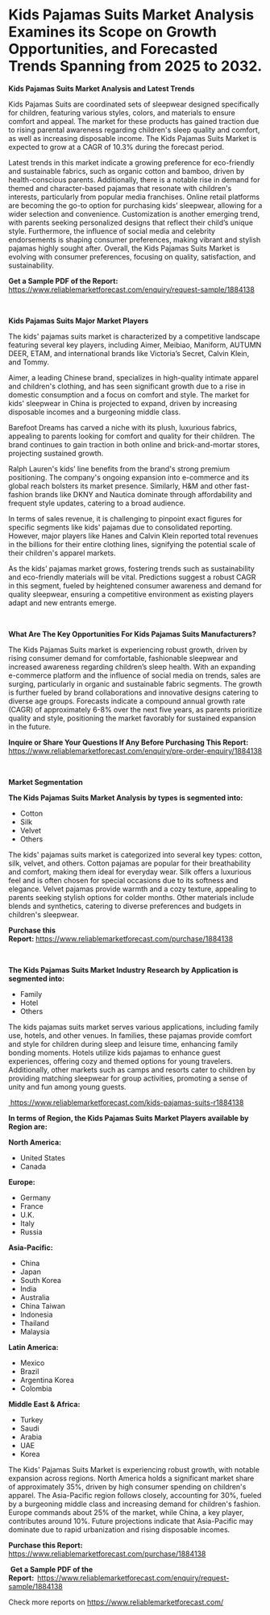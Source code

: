 <p><h1>Kids Pajamas Suits Market Analysis Examines its Scope on Growth Opportunities, and Forecasted Trends Spanning from 2025 to 2032.</h1></p><p><strong>Kids Pajamas Suits Market Analysis and Latest Trends</strong></p>
<p><p>Kids Pajamas Suits are coordinated sets of sleepwear designed specifically for children, featuring various styles, colors, and materials to ensure comfort and appeal. The market for these products has gained traction due to rising parental awareness regarding children's sleep quality and comfort, as well as increasing disposable income. The Kids Pajamas Suits Market is expected to grow at a CAGR of 10.3% during the forecast period. </p><p>Latest trends in this market indicate a growing preference for eco-friendly and sustainable fabrics, such as organic cotton and bamboo, driven by health-conscious parents. Additionally, there is a notable rise in demand for themed and character-based pajamas that resonate with children's interests, particularly from popular media franchises. Online retail platforms are becoming the go-to option for purchasing kids’ sleepwear, allowing for a wider selection and convenience. Customization is another emerging trend, with parents seeking personalized designs that reflect their child’s unique style. Furthermore, the influence of social media and celebrity endorsements is shaping consumer preferences, making vibrant and stylish pajamas highly sought after. Overall, the Kids Pajamas Suits Market is evolving with consumer preferences, focusing on quality, satisfaction, and sustainability.</p></p>
<p><strong>Get a Sample PDF of the Report:&nbsp;</strong> <a href="https://www.reliablemarketforecast.com/enquiry/request-sample/1884138?utm_campaign=2190&utm_medium=2&utm_source=Github&utm_content=ia&utm_term=10022025&utm_id=kids-pajamas-suits">https://www.reliablemarketforecast.com/enquiry/request-sample/1884138</a></p>
<p>&nbsp;</p>
<p><strong>Kids Pajamas Suits Major Market Players</strong></p>
<p><p>The kids' pajamas suits market is characterized by a competitive landscape featuring several key players, including Aimer, Meibiao, Maniform, AUTUMN DEER, ETAM, and international brands like Victoria’s Secret, Calvin Klein, and Tommy. </p><p>Aimer, a leading Chinese brand, specializes in high-quality intimate apparel and children's clothing, and has seen significant growth due to a rise in domestic consumption and a focus on comfort and style. The market for kids' sleepwear in China is projected to expand, driven by increasing disposable incomes and a burgeoning middle class.</p><p>Barefoot Dreams has carved a niche with its plush, luxurious fabrics, appealing to parents looking for comfort and quality for their children. The brand continues to gain traction in both online and brick-and-mortar stores, projecting sustained growth.</p><p>Ralph Lauren's kids’ line benefits from the brand's strong premium positioning. The company's ongoing expansion into e-commerce and its global reach bolsters its market presence. Similarly, H&M and other fast-fashion brands like DKNY and Nautica dominate through affordability and frequent style updates, catering to a broad audience.</p><p>In terms of sales revenue, it is challenging to pinpoint exact figures for specific segments like kids' pajamas due to consolidated reporting. However, major players like Hanes and Calvin Klein reported total revenues in the billions for their entire clothing lines, signifying the potential scale of their children's apparel markets.</p><p>As the kids’ pajamas market grows, fostering trends such as sustainability and eco-friendly materials will be vital. Predictions suggest a robust CAGR in this segment, fueled by heightened consumer awareness and demand for quality sleepwear, ensuring a competitive environment as existing players adapt and new entrants emerge.</p></p>
<p>&nbsp;</p>
<p><strong>What Are The Key Opportunities For Kids Pajamas Suits Manufacturers?</strong></p>
<p><p>The Kids Pajamas Suits market is experiencing robust growth, driven by rising consumer demand for comfortable, fashionable sleepwear and increased awareness regarding children’s sleep health. With an expanding e-commerce platform and the influence of social media on trends, sales are surging, particularly in organic and sustainable fabric segments. The growth is further fueled by brand collaborations and innovative designs catering to diverse age groups. Forecasts indicate a compound annual growth rate (CAGR) of approximately 6-8% over the next five years, as parents prioritize quality and style, positioning the market favorably for sustained expansion in the future.</p></p>
<p><strong>Inquire or Share Your Questions If Any Before Purchasing This Report:</strong> <a href="https://www.reliablemarketforecast.com/enquiry/pre-order-enquiry/1884138?utm_campaign=2190&utm_medium=2&utm_source=Github&utm_content=ia&utm_term=10022025&utm_id=kids-pajamas-suits">https://www.reliablemarketforecast.com/enquiry/pre-order-enquiry/1884138</a></p>
<p>&nbsp;</p>
<p><strong>Market Segmentation</strong></p>
<p><strong>The Kids Pajamas Suits Market Analysis by types is segmented into:</strong></p>
<p><ul><li>Cotton</li><li>Silk</li><li>Velvet</li><li>Others</li></ul></p>
<p><p>The kids' pajamas suits market is categorized into several key types: cotton, silk, velvet, and others. Cotton pajamas are popular for their breathability and comfort, making them ideal for everyday wear. Silk offers a luxurious feel and is often chosen for special occasions due to its softness and elegance. Velvet pajamas provide warmth and a cozy texture, appealing to parents seeking stylish options for colder months. Other materials include blends and synthetics, catering to diverse preferences and budgets in children's sleepwear.</p></p>
<p><strong>Purchase this Report:&nbsp;</strong><a href="https://www.reliablemarketforecast.com/purchase/1884138?utm_campaign=2190&utm_medium=2&utm_source=Github&utm_content=ia&utm_term=10022025&utm_id=kids-pajamas-suits">https://www.reliablemarketforecast.com/purchase/1884138</a></p>
<p>&nbsp;</p>
<p><strong>The Kids Pajamas Suits Market Industry Research by Application is segmented into:</strong></p>
<p><ul><li>Family</li><li>Hotel</li><li>Others</li></ul></p>
<p><p>The kids pajamas suits market serves various applications, including family use, hotels, and other venues. In families, these pajamas provide comfort and style for children during sleep and leisure time, enhancing family bonding moments. Hotels utilize kids pajamas to enhance guest experiences, offering cozy and themed options for young travelers. Additionally, other markets such as camps and resorts cater to children by providing matching sleepwear for group activities, promoting a sense of unity and fun among young guests.</p></p>
<p><a href="https://www.reliablemarketforecast.com/kids-pajamas-suits-r1884138?utm_campaign=2190&utm_medium=2&utm_source=Github&utm_content=ia&utm_term=10022025&utm_id=kids-pajamas-suits">&nbsp;https://www.reliablemarketforecast.com/kids-pajamas-suits-r1884138</a></p>
<p><strong>In terms of Region, the Kids Pajamas Suits Market Players available by Region are:</strong></p>
<p>
    <p> <strong> North America: </strong>
        <ul>
            <li>United States</li>
            <li>Canada</li>
        </ul>
        </p> 
    <p> <strong> Europe: </strong>
        <ul>
            <li>Germany</li>
            <li>France</li>
            <li>U.K.</li>
            <li>Italy</li>
            <li>Russia</li>
        </ul>
        </p> 
    <p> <strong> Asia-Pacific: </strong>
        <ul>
            <li>China</li>
            <li>Japan</li>
            <li>South Korea</li>
            <li>India</li>
            <li>Australia</li>
            <li>China Taiwan</li>
            <li>Indonesia</li>
            <li>Thailand</li>
            <li>Malaysia</li>
        </ul>
        </p> 
    <p> <strong> Latin America: </strong>
        <ul>
            <li>Mexico</li>
            <li>Brazil</li>
            <li>Argentina Korea</li>
            <li>Colombia</li>
        </ul>
        </p> 
    <p> <strong> Middle East & Africa: </strong>
        <ul>
            <li>Turkey</li>
            <li>Saudi</li>
            <li>Arabia</li>
            <li>UAE</li>
            <li>Korea</li>
        </ul>
    </p>
    </p>
<p><p>The Kids' Pajamas Suits Market is experiencing robust growth, with notable expansion across regions. North America holds a significant market share of approximately 35%, driven by high consumer spending on children's apparel. The Asia-Pacific region follows closely, accounting for 30%, fueled by a burgeoning middle class and increasing demand for children's fashion. Europe commands about 25% of the market, while China, a key player, contributes around 10%. Future projections indicate that Asia-Pacific may dominate due to rapid urbanization and rising disposable incomes.</p></p>
<p><strong>Purchase this Report: </strong><a href="https://www.reliablemarketforecast.com/purchase/1884138?utm_campaign=2190&utm_medium=2&utm_source=Github&utm_content=ia&utm_term=10022025&utm_id=kids-pajamas-suits">https://www.reliablemarketforecast.com/purchase/1884138</a></p>
<p>&nbsp;<strong>Get a Sample PDF of the Report:&nbsp;&nbsp;</strong><a href="https://www.reliablemarketforecast.com/enquiry/request-sample/1884138?utm_campaign=2190&utm_medium=2&utm_source=Github&utm_content=ia&utm_term=10022025&utm_id=kids-pajamas-suits">https://www.reliablemarketforecast.com/enquiry/request-sample/1884138</a></p>
<p><strong></strong></p>
<p>Check more reports on <a href="https://www.reliablemarketforecast.com/?utm_campaign=2190&utm_medium=2&utm_source=Github&utm_content=ia&utm_term=10022025&utm_id=kids-pajamas-suits">https://www.reliablemarketforecast.com/</a></p>
